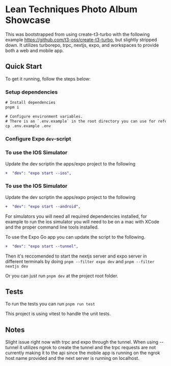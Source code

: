 # Lean Techniques Photo Album Showcase

This was bootstrapped from using create-t3-turbo with the following example https://github.com/t3-oss/create-t3-turbo, but slightly stripped down. It utilizes turborepo, trpc, nextjs, expo, and workspaces to provide both a web and mobile app.

## Quick Start

To get it running, follow the steps below:

### Setup dependencies

```diff
# Install dependencies
pnpm i

# Configure environment variables.
# There is an `.env.example` in the root directory you can use for reference
cp .env.example .env
```

### Configure Expo `dev`-script

### To use the IOS Simulator 
Update the dev scriptin the apps/expo project to the following
```diff
+  "dev": "expo start --ios",
```

### To use the IOS Simulator 
Update the dev scriptin the apps/expo project to the following
```diff
+  "dev": "expo start --android",
```

For simulators you will need all required dependencies installed, for example to run the ios simulator you will need to be on a mac with XCode and the proper command line tools installed.

To use the Expo Go app you can update the script to the following.
```diff
+  "dev": "expo start --tunnel",
```

Then it's reccomended to start the nextjs server and expo server in different terminals by doing `pnpm --filter expo dev` and `pnpm --filter nextjs dev`

Or you can just run `pnpm dev` at the project root folder.

## Tests
To run the tests you can run `pnpm run test`

This project is using vitest to handle the unit tests.

## Notes
Slight issue right now with trpc and expo through the tunnel. When using --tunnel it utilizes ngrok to create the tunnel and the trpc requests are not currently making it to the api since the mobile app is running on the ngrok host name provided and the next server is running on localhost.
